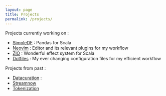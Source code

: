 ```yaml
---
layout: page
title: Projects
permalink: /projects/
---
```


Projects currently working on  :

- [SimpleDF](simpledf) : Pandas for Scala
- [Neovim](neovim) : Editor and its relevant plugins for my workflow
- [ZIO](zio) : Wonderful effect system for Scala
- [Dotfiles](dotfiles) : My ever changing configuration files for my efficient workflow

Projects from past :

- [Datacuration](datacuration) : 
- [Streamnow](streamnow)
- [Tokenization](tokenization)